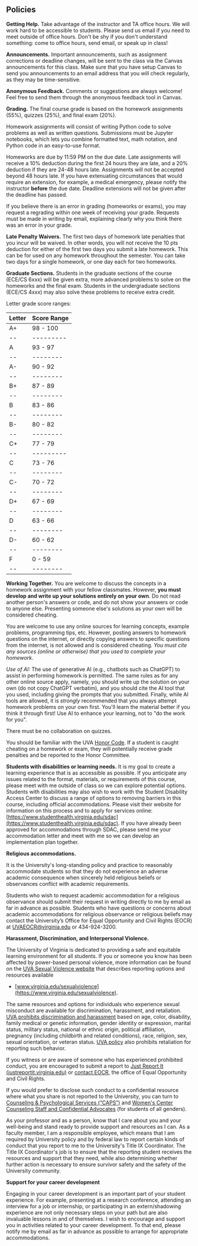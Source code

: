 ## Policies

**Getting Help.** Take advantage of the instructor and TA office hours. We will work hard to be accessible to students. Please send us email if you need to meet outside of office hours. Don't be shy if you don't understand something: come to office hours, send email, or speak up in class!

**Announcements.** Important announcements, such as assignment corrections or deadline changes, will be sent to the class via the Canvas announcements for this class. Make sure that you have setup Canvas to send you announcements to an email address that you will check regularly, as they may be time-sensitive.

**Anonymous Feedback.** Comments or suggestions are always welcome! Feel free to send them through the anonymous feedback tool in Canvas.

**Grading.** The final course grade is based on the homework assignments (55%), quizzes (25%), and final exam (20%).

Homework assignments will consist of writing Python code to solve problems as well as written questions. Submissions must be Jupyter notebooks, which lets you combine formatted text, math notation, and Python code in an easy-to-use format.

Homeworks are due by 11:59 PM on the due date. Late assignments will receive a 10% deduction during the first 24 hours they are late, and a 20% deduction if they are 24-48 hours late. Assignments will not be accepted beyond 48 hours late. If you have extenuating circumstances that would require an extension, for example, a medical emergency, please notify the instructor **before** the due date. Deadline extensions will not be given after the deadline has passed.

If you believe there is an error in grading (homeworks or exams), you may request a regrading within one week of receiving your grade. Requests must be made in writing by email, explaining clearly why you think there was an error in your grade.

**Late Penalty Waivers.**
The first two days of homework late penalties that you incur will be waived. In other words, you will not receive the 10 pts deduction for either of the first two days you submit a late homework. This can be for used on any homework throughout the semester. You can take two days for a single homework, or one day each for two homeworks.

**Graduate Sections.**
Students in the graduate sections of the course (ECE/CS 6xxx) will be given extra, more advanced problems to solve on the homeworks and the final exam. Students in the undergraduate sections (ECE/CS 4xxx) may also solve these problems to receive extra credit.

Letter grade score ranges:

| Letter | Score Range |
| ------ | ----------- |
| A+ | 98 - 100 |
| -- | ---------|
| A  | 93 - 97  |
| -- | -------- |
| A- | 90 - 92  |
| -- | -------- |
| B+ | 87 - 89  |
| -- | -------- |
| B  | 83 - 86  |
| -- | -------- |
| B- | 80 - 82  |
| -- | -------- |
| C+ | 77 - 79  |
| -- | ---------|
| C  | 73 - 76  |
| -- | -------- |
| C- | 70 - 72  |
| -- | -------- |
| D+ | 67 - 69  |
| -- | -------- |
| D  | 63 - 66  |
| -- | -------- |
| D- | 60 - 62  |
| -- | -------- |
| F  | 0 - 59   |
| -- | -------- |

**Working Together.** You are welcome to discuss the concepts in a homework assignment with
your fellow classmates. However, **you must develop and write up your solutions entirely on your own**. Do not read
another person's answers or code, and do not show your answers or code to anyone else. Presenting
someone else's solutions as your own will be considered cheating.

You are welcome to use any online sources for learning concepts, example
problems, programming tips, etc. However, posting answers to homework questions
on the internet, or directly copying answers to specific questions from the
internet, is not allowed and is considered cheating. *You must cite any sources
(online or otherwise) that you used to complete your homework.*

*Use of AI:* The use of generative AI (e.g., chatbots such as ChatGPT) to assist
in performing homework is permitted. The same rules as for any other online
source apply, namely, you should write up the solution on your own (do not copy
ChatGPT verbatim), and you should cite the AI tool that you used, including
giving the prompts that you submitted. Finally, while AI tools are allowed, it
is *strongly* recommended that you always attempt homework problems on your own
first. You'll learn the material better if you think it through first! Use AI to
enhance your learning, not to "do the work for you".

There must be no collaboration on quizzes.

You should be familiar with the UVA [Honor Code](https://honor.virginia.edu/). If a student
is caught cheating on a homework or exam, they will potentially receive grade penalties and be reported to the Honor Committee.

**Students with disabilities or learning needs.**
It is my goal to create a learning experience that is as accessible as possible. If you anticipate any issues related to the format, materials, or requirements of this course, please meet with me outside of class so we can explore potential options. Students with disabilities may also wish to work with the Student Disability Access Center to discuss a range of options to removing barriers in this course, including official accommodations. Please visit their website for information on this process and to apply for services online: [https://www.studenthealth.virginia.edu/sdac](https://www.studenthealth.virginia.edu/sdac). If you have already been approved for accommodations through SDAC, please send me your accommodation letter and meet with me so we can develop an implementation plan together.

**Religious accommodations.**

It is the University's long-standing policy and practice to reasonably
accommodate students so that they do not experience an adverse academic
consequence when sincerely held religious beliefs or observances conflict with
academic requirements.

Students who wish to request academic accommodation for a religious observance
should submit their request in writing directly to me by email as far in advance
as possible. Students who have questions or concerns about academic
accommodations for religious observance or religious beliefs may contact the
University’s Office for Equal Opportunity and Civil Rights (EOCR) at
[UVAEOCR@virginia.edu](mailto:UVAEOCR@virginia.edu) or 434-924-3200.

**Harassment, Discrimination, and Interpersonal Violence.**

The University of Virginia is dedicated to providing a safe and equitable
learning environment for all students. If you or someone you know has been
affected by power-based personal violence, more information can be found on the
[UVA Sexual Violence website](https://www.virginia.edu/sexualviolence) that
describes reporting options and resources available
- [www.virginia.edu/sexualviolence](https://www.virginia.edu/sexualviolence).

The same resources and options for individuals who experience sexual misconduct
are available for discrimination, harassment, and
retaliation. [UVA prohibits discrimination and harassment](https://uvapolicy.virginia.edu/policy/HRM-009)
based on age, color, disability, family medical
or genetic information, gender identity or expression, marital status, military
status, national or ethnic origin, political affiliation, pregnancy (including
childbirth and related conditions), race, religion, sex, sexual orientation, or
veteran status. [UVA policy](https://uvapolicy.virginia.edu/policy/HRM-010) also
prohibits retaliation for reporting such behavior.

If you witness or are aware of someone who has experienced prohibited conduct,
you are encouraged to submit a report to
[Just Report It (justreportit.virginia.edu)](https://justreportit.virginia.edu/)
or [contact EOCR](mailto:UVAEOCR@virginia.edu), the office of Equal Opportunity
and Civil Rights.

If you would prefer to disclose such conduct to a confidential resource where
what you share is not reported to the University, you can turn to
[Counseling & Psychological
Services (“CAPS”)](https://www.studenthealth.virginia.edu/caps) and
[Women's Center Counseling Staff and Confidential Advocates](https://womenscenter.virginia.edu/counseling/our-counseling-services)
(for students of all genders).

As your professor and as a person, know that I care about you and your
well-being and stand ready to provide support and resources as I can. As a
faculty member, I am a responsible employee, which means that I am required by
University policy and by federal law to report certain kinds of conduct that you
report to me to the University's Title IX Coordinator. The Title IX
Coordinator's job is to ensure that the reporting student receives the resources
and support that they need, while also determining whether further action is
necessary to ensure survivor safety and the safety of the University community.

**Support for your career development**

Engaging in your career development is an important part of your student
experience. For example, presenting at a research conference, attending an
interview for a job or internship, or participating in an extern/shadowing
experience are not only necessary steps on your path but are also invaluable
lessons in and of themselves. I wish to encourage and support you in activities
related to your career development. To that end, please notify me by email as
far in advance as possible to arrange for appropriate accommodations.
